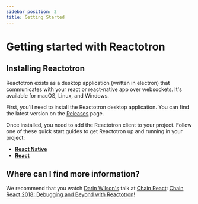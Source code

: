 ```yaml
---
sidebar_position: 2
title: Getting Started
---
```


# Getting started with Reactotron

## Installing Reactotron

Reactotron exists as a desktop application (written in electron) that communicates with your react or react-native app over websockets. It's available for macOS, Linux, and Windows.

First, you'll need to install the Reactotron desktop application. You can find the latest version on the [Releases](https://github.com/infinitered/reactotron/releases?q=reactotron-app&expanded=true) page.

Once installed, you need to add the Reactotron client to your project. Follow one of these quick start guides to get Reactotron up and running in your project:

- [**React Native**](./quick-start/react-native.md#installing-reactotronapp)
- [**React**](./quick-start/react-js.md#installing-reactotronapp)

## Where can I find more information?

We recommend that you watch [Darin Wilson's](https://github.com/darinwilson) talk at [Chain React](https://chainreactconf.com/): [Chain React 2018: Debugging and Beyond with Reactotron](https://www.youtube.com/watch?v=UiPo9A9k7xc)!
